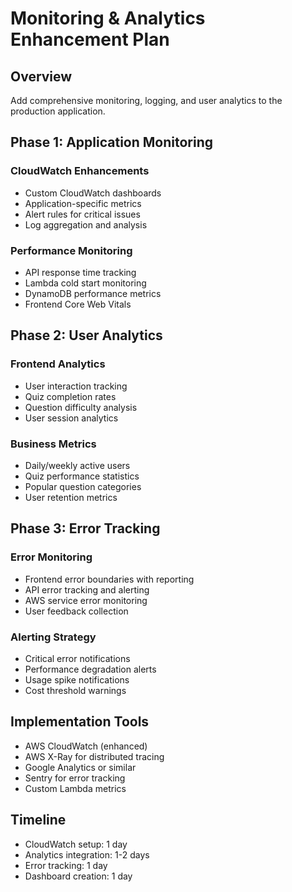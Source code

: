 # Monitoring & Analytics Enhancement Plan

## Overview
Add comprehensive monitoring, logging, and user analytics to the production application.

## Phase 1: Application Monitoring

### CloudWatch Enhancements
- Custom CloudWatch dashboards
- Application-specific metrics
- Alert rules for critical issues
- Log aggregation and analysis

### Performance Monitoring
- API response time tracking
- Lambda cold start monitoring
- DynamoDB performance metrics
- Frontend Core Web Vitals

## Phase 2: User Analytics

### Frontend Analytics
- User interaction tracking
- Quiz completion rates
- Question difficulty analysis
- User session analytics

### Business Metrics
- Daily/weekly active users
- Quiz performance statistics
- Popular question categories
- User retention metrics

## Phase 3: Error Tracking

### Error Monitoring
- Frontend error boundaries with reporting
- API error tracking and alerting
- AWS service error monitoring
- User feedback collection

### Alerting Strategy
- Critical error notifications
- Performance degradation alerts
- Usage spike notifications
- Cost threshold warnings

## Implementation Tools
- AWS CloudWatch (enhanced)
- AWS X-Ray for distributed tracing
- Google Analytics or similar
- Sentry for error tracking
- Custom Lambda metrics

## Timeline
- CloudWatch setup: 1 day
- Analytics integration: 1-2 days
- Error tracking: 1 day
- Dashboard creation: 1 day
